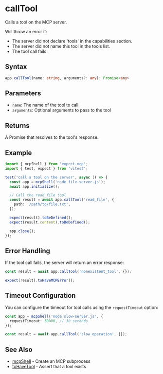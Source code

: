 # callTool

Calls a tool on the MCP server.

Will throw an error if:
 - The server did not declare 'tools' in the capabilities section.
 - The server did not name this tool in the tools list.
 - The tool call fails.

## Syntax

```ts
app.callTool(name: string, arguments?: any): Promise<any>
```

## Parameters

- `name`: The name of the tool to call
- `arguments`: Optional arguments to pass to the tool

## Returns

A Promise that resolves to the tool's response.

## Example

```ts
import { mcpShell } from 'expect-mcp';
import { test, expect } from 'vitest';

test('call a tool on the server', async () => {
  const app = mcpShell('node file-server.js');
  await app.initialize();

  // Call the read_file tool
  const result = await app.callTool('read_file', {
    path: '/path/to/file.txt',
  });

  expect(result).toBeDefined();
  expect(result.content).toBeDefined();

  app.close();
});
```

## Error Handling

If the tool call fails, the server will return an error response:

```ts
const result = await app.callTool('nonexistent_tool', {});

expect(result).toHaveMCPError();
```

## Timeout Configuration

You can configure the timeout for tool calls using the `requestTimeout` option:

```ts
const app = mcpShell('node slow-server.js', {
  requestTimeout: 30000, // 30 seconds
});

const result = await app.callTool('slow_operation', {});
```

## See Also

- [mcpShell](mcpShell) - Create an MCP subprocess
- [toHaveTool](toHaveTool) - Assert that a tool exists
